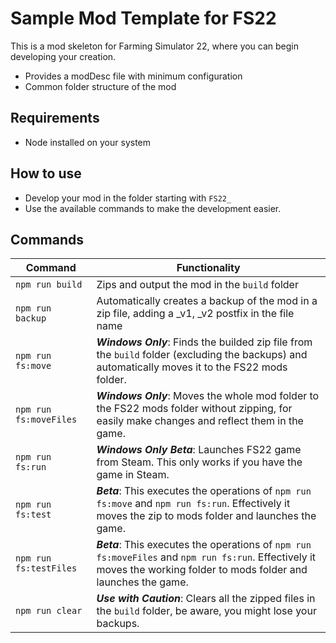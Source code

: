 # Sample Mod Template for FS22

This is a mod skeleton for Farming Simulator 22, where you can begin developing your creation.

- Provides a modDesc file with minimum configuration
- Common folder structure of the mod

## Requirements

- Node installed on your system

## How to use

- Develop your mod in the folder starting with `FS22_`
- Use the available commands to make the development easier.

## Commands

| Command                | Functionality                                                                                                                                                          |
| ---------------------- | ---------------------------------------------------------------------------------------------------------------------------------------------------------------------- |
| `npm run build`        | Zips and output the mod in the `build` folder                                                                                                                          |
| `npm run backup`       | Automatically creates a backup of the mod in a zip file, adding a \_v1, \_v2 postfix in the file name                                                                  |
| `npm run fs:move`      | **_Windows Only_**: Finds the builded zip file from the `build` folder (excluding the backups) and automatically moves it to the FS22 mods folder.                     |
| `npm run fs:moveFiles` | **_Windows Only_**: Moves the whole mod folder to the FS22 mods folder without zipping, for easily make changes and reflect them in the game.                          |
| `npm run fs:run`       | **_Windows Only_** **_Beta_**: Launches FS22 game from Steam. This only works if you have the game in Steam.                                                           |
| `npm run fs:test`      | **_Beta_**: This executes the operations of `npm run fs:move` and `npm run fs:run`. Effectively it moves the zip to mods folder and launches the game.                 |
| `npm run fs:testFiles` | **_Beta_**: This executes the operations of `npm run fs:moveFiles` and `npm run fs:run`. Effectively it moves the working folder to mods folder and launches the game. |
| `npm run clear`        | **_Use with Caution_**: Clears all the zipped files in the `build` folder, be aware, you might lose your backups.                                                      |
